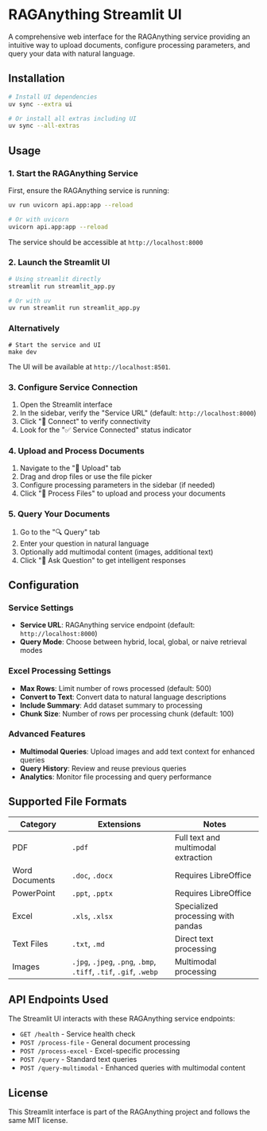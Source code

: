 # RAGAnything Streamlit UI

A comprehensive web interface for the RAGAnything service providing an intuitive way to upload documents, configure processing parameters, and query your data with natural language.

## Installation

```bash
# Install UI dependencies
uv sync --extra ui

# Or install all extras including UI
uv sync --all-extras
```

## Usage

### 1. Start the RAGAnything Service
First, ensure the RAGAnything service is running:

```bash
uv run uvicorn api.app:app --reload

# Or with uvicorn
uvicorn api.app:app --reload
```

The service should be accessible at `http://localhost:8000`

### 2. Launch the Streamlit UI
```bash
# Using streamlit directly
streamlit run streamlit_app.py

# Or with uv
uv run streamlit run streamlit_app.py
```

### Alternatively
```
# Start the service and UI
make dev
```

The UI will be available at `http://localhost:8501`.

### 3. Configure Service Connection
1. Open the Streamlit interface
2. In the sidebar, verify the "Service URL" (default: `http://localhost:8000`)
3. Click "🔗 Connect" to verify connectivity
4. Look for the "✅ Service Connected" status indicator

### 4. Upload and Process Documents
1. Navigate to the "📁 Upload" tab
2. Drag and drop files or use the file picker
3. Configure processing parameters in the sidebar (if needed)
4. Click "🚀 Process Files" to upload and process your documents

### 5. Query Your Documents
1. Go to the "🔍 Query" tab
2. Enter your question in natural language
3. Optionally add multimodal content (images, additional text)
4. Click "🚀 Ask Question" to get intelligent responses

## Configuration

### Service Settings
- **Service URL**: RAGAnything service endpoint (default: `http://localhost:8000`)
- **Query Mode**: Choose between hybrid, local, global, or naive retrieval modes

### Excel Processing Settings
- **Max Rows**: Limit number of rows processed (default: 500)
- **Convert to Text**: Convert data to natural language descriptions
- **Include Summary**: Add dataset summary to processing
- **Chunk Size**: Number of rows per processing chunk (default: 100)

### Advanced Features
- **Multimodal Queries**: Upload images and add text context for enhanced queries
- **Query History**: Review and reuse previous queries
- **Analytics**: Monitor file processing and query performance

## Supported File Formats

| Category | Extensions | Notes |
|----------|------------|-------|
| PDF | `.pdf` | Full text and multimodal extraction |
| Word Documents | `.doc`, `.docx` | Requires LibreOffice |
| PowerPoint | `.ppt`, `.pptx` | Requires LibreOffice |
| Excel | `.xls`, `.xlsx` | Specialized processing with pandas |
| Text Files | `.txt`, `.md` | Direct text processing |
| Images | `.jpg`, `.jpeg`, `.png`, `.bmp`, `.tiff`, `.tif`, `.gif`, `.webp` | Multimodal processing |

## API Endpoints Used

The Streamlit UI interacts with these RAGAnything service endpoints:

- `GET /health` - Service health check
- `POST /process-file` - General document processing
- `POST /process-excel` - Excel-specific processing
- `POST /query` - Standard text queries
- `POST /query-multimodal` - Enhanced queries with multimodal content

## License

This Streamlit interface is part of the RAGAnything project and follows the same MIT license.
